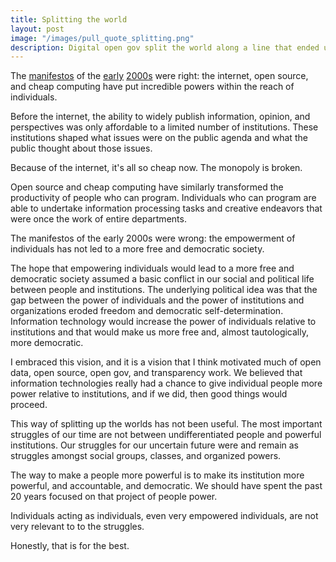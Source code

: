 ```yaml
---
title: Splitting the world
layout: post
image: "/images/pull_quote_splitting.png"
description: Digital open gov split the world along a line that ended up not being the most important cleavage in our society.
---
```


The [manifestos](https://web.archive.org/web/20011214121152/http://voxpolitics.com/festo.shtml) of the [early](https://dspace.mit.edu/bitstream/handle/1721.1/116994/emergent-democracy.pdf?sequence=1&isAllowed=y) [2000s](https://www.cluetrain.com/) were right: the internet, open source, and cheap computing have put incredible powers within the reach of individuals.

Before the internet, the ability to widely publish information, opinion, and perspectives was only affordable to a limited number of institutions.
These institutions shaped what issues were on the public agenda and what the public thought about those issues.

Because of the internet, it's all so cheap now. The monopoly is broken.

Open source and cheap computing have similarly transformed
the productivity of people who can program. Individuals who can program are able to undertake information processing tasks and creative endeavors that were once the work of entire departments.

The manifestos of the early 2000s were wrong: the empowerment of individuals has not led to a more free and democratic society.

The hope that empowering individuals would lead to a more free and democratic society assumed a basic conflict in our social and political life between people and institutions. The underlying political idea was that the gap between the power of individuals and the power of institutions and organizations eroded freedom and democratic self-determination. Information technology would increase the power of individuals relative to institutions and that would make us more free and, almost tautologically, more democratic.

I embraced this vision, and it is a vision that I think motivated much of open data, open source, open gov, and transparency work. We believed that information technologies really had a chance to give individual people more power relative to institutions, and if we did, then good things would proceed.

This way of splitting up the worlds has not been useful.
The most important struggles of our time are not between undifferentiated people and powerful institutions. Our struggles for our uncertain future were and remain as struggles amongst social groups, classes, and organized powers. 

The way to make a people more powerful is to make its institution more powerful, and accountable, and democratic. We should have spent the past 20 years focused on that project of people power.

Individuals acting as individuals, even very empowered individuals, are not very relevant to to the struggles. 

Honestly, that is for the best.